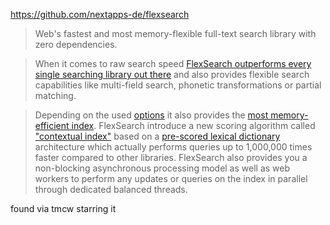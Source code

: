 https://github.com/nextapps-de/flexsearch

> Web's fastest and most memory-flexible full-text search library with zero dependencies.

> When it comes to raw search speed [FlexSearch outperforms every single searching library out there](https://nextapps-de.github.io/flexsearch/bench/) and also provides flexible search capabilities like multi-field search, phonetic transformations or partial matching.

> Depending on the used [options](https://github.com/nextapps-de/flexsearch#options) it also provides the [most memory-efficient index](https://github.com/nextapps-de/flexsearch#memory). FlexSearch introduce a new scoring algorithm called ["contextual index"](https://github.com/nextapps-de/flexsearch#contextual) based on a [pre-scored lexical dictionary](https://github.com/nextapps-de/flexsearch#dictionary) architecture which actually performs queries up to 1,000,000 times faster compared to other libraries. FlexSearch also provides you a non-blocking asynchronous processing model as well as web workers to perform any updates or queries on the index in parallel through dedicated balanced threads.

found via tmcw starring it